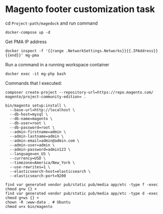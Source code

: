 # Magento footer customization task

cd `Project-path/magedock` and run command

```
docker-compose up -d
```

Get PMA IP address

```
docker inspect -f '{{range .NetworkSettings.Networks}}{{.IPAddress}}{{end}}' mg-pma
```

Run a command in a running workspace container

```
docker exec -it mg-php bash
```

Commands that I executed:

```
composer create-project --repository-url=https://repo.magento.com/ magento/project-community-edition= .
```

```
bin/magento setup:install \
  --base-url=http://localhost \
  --db-host=mysql \
  --db-name=magento \
  --db-user=root \
  --db-password=root \
  --admin-firstname=admin \
  --admin-lastname=admin \
  --admin-email=admin@admin.com \
  --admin-user=admin \
  --admin-password=admin123 \
  --language=en_US \
  --currency=USD \
  --timezone=America/New_York \
  --use-rewrites=1 \
  --elasticsearch-host=elasticsearch \
  --elasticsearch-port=9200
```

```
find var generated vendor pub/static pub/media app/etc -type f -exec chmod g+w {} +
find var generated vendor pub/static pub/media app/etc -type d -exec chmod g+ws {} +
chown -R :www-data . # Ubuntu
chmod u+x bin/magento
```

